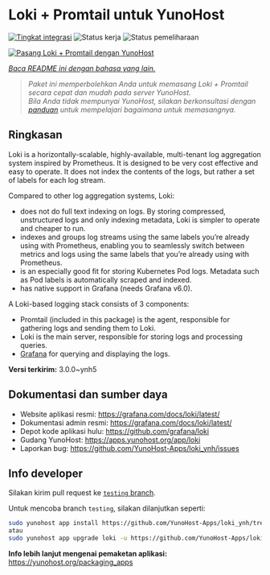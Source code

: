 <!--
N.B.: README ini dibuat secara otomatis oleh <https://github.com/YunoHost/apps/tree/master/tools/readme_generator>
Ini TIDAK boleh diedit dengan tangan.
-->

# Loki + Promtail untuk YunoHost

[![Tingkat integrasi](https://dash.yunohost.org/integration/loki.svg)](https://ci-apps.yunohost.org/ci/apps/loki/) ![Status kerja](https://ci-apps.yunohost.org/ci/badges/loki.status.svg) ![Status pemeliharaan](https://ci-apps.yunohost.org/ci/badges/loki.maintain.svg)

[![Pasang Loki + Promtail dengan YunoHost](https://install-app.yunohost.org/install-with-yunohost.svg)](https://install-app.yunohost.org/?app=loki)

*[Baca README ini dengan bahasa yang lain.](./ALL_README.md)*

> *Paket ini memperbolehkan Anda untuk memasang Loki + Promtail secara cepat dan mudah pada server YunoHost.*  
> *Bila Anda tidak mempunyai YunoHost, silakan berkonsultasi dengan [panduan](https://yunohost.org/install) untuk mempelajari bagaimana untuk memasangnya.*

## Ringkasan

Loki is a horizontally-scalable, highly-available, multi-tenant log aggregation system inspired by Prometheus. It is designed to be very cost effective and easy to operate. It does not index the contents of the logs, but rather a set of labels for each log stream.

Compared to other log aggregation systems, Loki:

- does not do full text indexing on logs. By storing compressed, unstructured logs and only indexing metadata, Loki is simpler to operate and cheaper to run.
- indexes and groups log streams using the same labels you’re already using with Prometheus, enabling you to seamlessly switch between metrics and logs using the same labels that you’re already using with Prometheus.
- is an especially good fit for storing Kubernetes Pod logs. Metadata such as Pod labels is automatically scraped and indexed.
- has native support in Grafana (needs Grafana v6.0).

A Loki-based logging stack consists of 3 components:
- Promtail (included in this package) is the agent, responsible for gathering logs and sending them to Loki.
- Loki is the main server, responsible for storing logs and processing queries.
- [Grafana](https://github.com/Yunohost-Apps/grafana_ynh) for querying and displaying the logs.


**Versi terkirim:** 3.0.0~ynh5
## Dokumentasi dan sumber daya

- Website aplikasi resmi: <https://grafana.com/docs/loki/latest/>
- Dokumentasi admin resmi: <https://grafana.com/docs/loki/latest/>
- Depot kode aplikasi hulu: <https://github.com/grafana/loki>
- Gudang YunoHost: <https://apps.yunohost.org/app/loki>
- Laporkan bug: <https://github.com/YunoHost-Apps/loki_ynh/issues>

## Info developer

Silakan kirim pull request ke [`testing` branch](https://github.com/YunoHost-Apps/loki_ynh/tree/testing).

Untuk mencoba branch `testing`, silakan dilanjutkan seperti:

```bash
sudo yunohost app install https://github.com/YunoHost-Apps/loki_ynh/tree/testing --debug
atau
sudo yunohost app upgrade loki -u https://github.com/YunoHost-Apps/loki_ynh/tree/testing --debug
```

**Info lebih lanjut mengenai pemaketan aplikasi:** <https://yunohost.org/packaging_apps>
